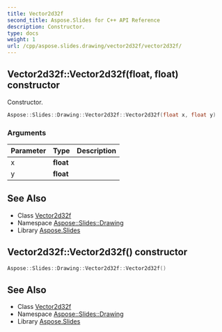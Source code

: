 ```yaml
---
title: Vector2d32f
second_title: Aspose.Slides for C++ API Reference
description: Constructor.
type: docs
weight: 1
url: /cpp/aspose.slides.drawing/vector2d32f/vector2d32f/
---
```

## Vector2d32f::Vector2d32f(**float**, **float**) constructor


Constructor.

```cpp
Aspose::Slides::Drawing::Vector2d32f::Vector2d32f(float x, float y)
```


### Arguments

| Parameter | Type | Description |
| --- | --- | --- |
| x | **float** |  |
| y | **float** |  |

## See Also

* Class [Vector2d32f](../)
* Namespace [Aspose::Slides::Drawing](../../)
* Library [Aspose.Slides](../../../)
## Vector2d32f::Vector2d32f() constructor




```cpp
Aspose::Slides::Drawing::Vector2d32f::Vector2d32f()
```

## See Also

* Class [Vector2d32f](../)
* Namespace [Aspose::Slides::Drawing](../../)
* Library [Aspose.Slides](../../../)
